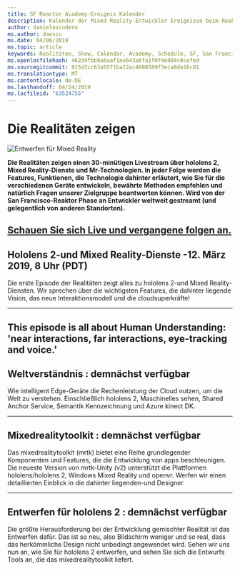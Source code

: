 ```yaml
---
title: SF Reactor Academy-Ereignis Kalender
description: Kalender der Mixed Reality-Entwickler Ereignisse beim Reaktor in San Francisco.
author: danielescudero
ms.author: daescu
ms.date: 04/06/2019
ms.topic: article
keywords: Realitäten, Show, Calendar, Academy, Schedule, SF, San Francisco, Reaktor
ms.openlocfilehash: 462d4fbb8a6aaf1ee643a6fa1f0f4ed04c0cefed
ms.sourcegitcommit: 915d3cc63a5571ba22ac4608589f3eca8da1bc81
ms.translationtype: MT
ms.contentlocale: de-DE
ms.lasthandoff: 04/24/2019
ms.locfileid: "63524755"
---
```

# <a name="the-realities-show"></a>Die Realitäten zeigen
![Entwerfen für Mixed Reality](images/therealitiesshow.jpg)

**Die Realitäten zeigen einen 30-minütigen Livestream über hololens 2, Mixed Reality-Dienste und Mr-Technologien. In jeder Folge werden die Features, Funktionen, die Technologie dahinter erläutert, wie Sie für die verschiedenen Geräte entwickeln, bewährte Methoden empfehlen und natürlich Fragen unserer Zielgruppe beantworten können. Wird von der San Francisco-Reaktor Phase an Entwickler weltweit gestreamt (und gelegentlich von anderen Standorten).**

<a name="watch-live-and-past-episodes-herehttpakamstrs"></a>**[Schauen Sie sich Live und vergangene folgen an.](http://aka.ms/trs)**
---

## <a name="hololens-2-and-mixed-reality-services---march-12-2019-8-am-pdt"></a>**Hololens 2-und Mixed Reality-Dienste** -12. März 2019, 8 Uhr (PDT)
Die erste Episode der Realitäten zeigt alles zu hololens 2-und Mixed Reality-Diensten. Wir sprechen über die wichtigsten Features, die dahinter liegende Vision, das neue Interaktionsmodell und die cloudsuperkräfte!

---
This episode is all about Human Understanding: 'near interactions, far interactions, eye-tracking and voice.'
---
## <a name="world-understanding---coming-soon"></a>**Weltverständnis** : demnächst verfügbar
Wie intelligent Edge-Geräte die Rechenleistung der Cloud nutzen, um die Welt zu verstehen. Einschließlich hololens 2, Maschinelles sehen, Shared Anchor Service, Semantik Kennzeichnung und Azure kinect DK.

---
## <a name="mixedrealitytoolkit---coming-soon"></a>**Mixedrealitytoolkit** : demnächst verfügbar
Das mixedrealitytoolkit (mrtk) bietet eine Reihe grundlegender Komponenten und Features, die die Entwicklung von apps beschleunigen. Die neueste Version von mrtk-Unity (v2) unterstützt die Plattformen hololens/hololens 2, Windows Mixed Reality und openvr. Werfen wir einen detaillierten Einblick in die dahinter liegenden-und Designer.

---
## <a name="designing-for-hololens-2---coming-soon"></a>**Entwerfen für hololens 2** : demnächst verfügbar
Die größte Herausforderung bei der Entwicklung gemischter Realität ist das Entwerfen dafür. Das ist so neu, also Bildschirm weniger und so real, dass das herkömmliche Design nicht unbedingt angewendet wird. Sehen wir uns nun an, wie Sie für hololens 2 entwerfen, und sehen Sie sich die Entwurfs Tools an, die das mixedrealitytoolkit liefert.


